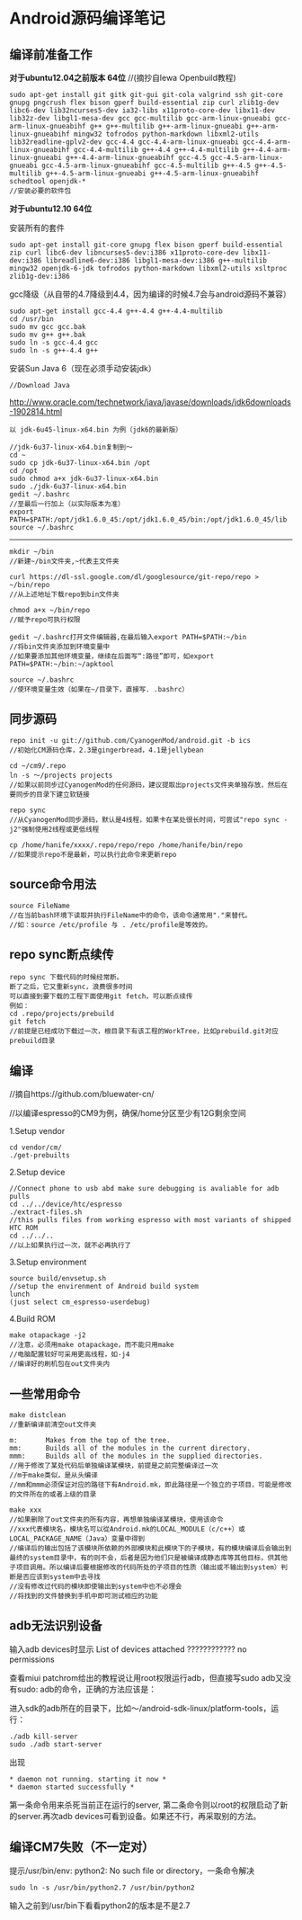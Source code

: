 Android源码编译笔记
=================


编译前准备工作
------------
**对于ubuntu12.04之前版本 64位**
//(摘抄自lewa Openbuild教程)

	sudo apt-get install git gitk git-gui git-cola valgrind ssh git-core gnupg pngcrush flex bison gperf build-essential zip curl zlib1g-dev libc6-dev lib32ncurses5-dev ia32-libs x11proto-core-dev libx11-dev lib32z-dev libgl1-mesa-dev gcc gcc-multilib gcc-arm-linux-gnueabi gcc-arm-linux-gnueabihf g++ g++-multilib g++-arm-linux-gnueabi g++-arm-linux-gnueabihf mingw32 tofrodos python-markdown libxml2-utils lib32readline-gplv2-dev gcc-4.4 gcc-4.4-arm-linux-gnueabi gcc-4.4-arm-linux-gnueabihf gcc-4.4-multilib g++-4.4 g++-4.4-multilib g++-4.4-arm-linux-gnueabi g++-4.4-arm-linux-gnueabihf gcc-4.5 gcc-4.5-arm-linux-gnueabi gcc-4.5-arm-linux-gnueabihf gcc-4.5-multilib g++-4.5 g++-4.5-multilib g++-4.5-arm-linux-gnueabi g++-4.5-arm-linux-gnueabihf schedtool openjdk-*
	//安装必要的软件包
	
**对于ubuntu12.10 64位**

安装所有的套件

    sudo apt-get install git-core gnupg flex bison gperf build-essential zip curl libc6-dev libncurses5-dev:i386 x11proto-core-dev libx11-dev:i386 libreadline6-dev:i386 libgl1-mesa-dev:i386 g++-multilib mingw32 openjdk-6-jdk tofrodos python-markdown libxml2-utils xsltproc zlib1g-dev:i386
    
gcc降级（从自带的4.7降级到4.4，因为编译的时候4.7会与android源码不兼容）

    sudo apt-get install gcc-4.4 g++-4.4 g++-4.4-multilib
    cd /usr/bin
    sudo mv gcc gcc.bak
    sudo mv g++ g++.bak
    sudo ln -s gcc-4.4 gcc
    sudo ln -s g++-4.4 g++

安装Sun Java 6（现在必须手动安装jdk）

    //Download Java
http://www.oracle.com/technetwork/java/javase/downloads/jdk6downloads-1902814.html

    以 jdk-6u45-linux-x64.bin 为例（jdk6的最新版）
    
    //jdk-6u37-linux-x64.bin复制到～
    cd ~
    sudo cp jdk-6u37-linux-x64.bin /opt
    cd /opt
    sudo chmod a+x jdk-6u37-linux-x64.bin
    sudo ./jdk-6u37-linux-x64.bin
    gedit ~/.bashrc
    //至最后一行加上（以实际版本为准）
    export PATH=$PATH:/opt/jdk1.6.0_45:/opt/jdk1.6.0_45/bin:/opt/jdk1.6.0_45/lib
    source ~/.bashrc

---

	mkdir ~/bin
	//新建~/bin文件夹,~代表主文件夹

	curl https://dl-ssl.google.com/dl/googlesource/git-repo/repo > ~/bin/repo
	//从上述地址下载repo到bin文件夹

	chmod a+x ~/bin/repo
	//赋予repo可执行权限

	gedit ~/.bashrc打开文件编辑器,在最后输入export PATH=$PATH:~/bin
	//将bin文件夹添加到环境变量中
	//如果要添加其他环境变量，继续在后面写“:路径”即可，如export PATH=$PATH:~/bin:~/apktool

	source ~/.bashrc
	//使环境变量生效（如果在~/目录下，直接写. .bashrc）


同步源码
-------
	repo init -u git://github.com/CyanogenMod/android.git -b ics
	//初始化CM源码仓库，2.3是gingerbread，4.1是jellybean

	cd ~/cm9/.repo
	ln -s ～/projects projects
	//如果以前同步过CyanogenMod的任何源码，建议提取出projects文件夹单独存放，然后在要同步的目录下建立软链接

	repo sync
	//从CyanogenMod同步源码，默认是4线程，如果卡在某处很长时间，可尝试"repo sync -j2"强制使用2线程或更低线程

	cp /home/hanife/xxxx/.repo/repo/repo /home/hanife/bin/repo
	//如果提示repo不是最新，可以执行此命令来更新repo

source命令用法
-------------
	source FileName
	//在当前bash环境下读取并执行FileName中的命令，该命令通常用"."来替代。
	//如：source /etc/profile 与 . /etc/profile是等效的。

repo sync断点续传
----------------
	repo sync 下载代码的时候经常断。
	断了之后，它又重新sync，浪费很多时间
	可以直接到要下载的工程下面使用git fetch，可以断点续传
	例如：
	cd .repo/projects/prebuild
	git fetch
	//前提是已经成功下载过一次，根目录下有该工程的WorkTree，比如prebuild.git对应prebuild目录


编译
----
//摘自https://github.com/bluewater-cn/

//以编译espresso的CM9为例，确保/home分区至少有12G剩余空间

1.Setup vendor

	cd vendor/cm/
	./get-prebuilts

2.Setup device

	//Connect phone to usb abd make sure debugging is avaliable for adb pulls
	cd ../../device/htc/espresso
	./extract-files.sh
	//this pulls files from working espresso with most variants of shipped HTC ROM
  	cd ../../..
	//以上如果执行过一次，就不必再执行了

3.Setup environment

	source build/envsetup.sh
	//setup the envirenment of Android build system
	lunch
	(just select cm_espresso-userdebug)

4.Build ROM

	make otapackage -j2
	//注意，必须用make otapackage，而不能只用make
	//电脑配置较好可采用更高线程，如-j4
	//编译好的刷机包在out文件夹内

一些常用命令
----------
	make distclean
	//重新编译前清空out文件夹

	m:       Makes from the top of the tree.
	mm:      Builds all of the modules in the current directory.
	mmm:     Builds all of the modules in the supplied directories.
	//用于修改了某处代码后单独编译某模块，前提是之前完整编译过一次
	//m于make类似，是从头编译
	//mm和mmm必须保证对应的路径下有Android.mk，即此路径是一个独立的子项目，可能是修改的文件所在的或者上级的目录
	
	make xxx
	//如果删除了out文件夹的所有内容，再想单独编译某模块，使用该命令
	//xxx代表模块名，模块名可以從Android.mk的LOCAL_MODULE（c/c++）或LOCAL_PACKAGE_NAME（Java）变量中得到
	//编译后的输出包括了该模块所依赖的外部模块和此模块下的子模块，有的模块编译后会输出到最终的system目录中，有的则不会，后者是因为他们只是被编译成静态库等其他目标，供其他子项目调用。所以编译后要根据修改的代码所处的子项目的性质（输出或不输出到system）判断是否应该到system中去寻找
	//没有修改过代码的模块即使输出到system中也不必理会
	//将找到的文件替换到手机中即可测试相应的功能


adb无法识别设备
-------------
输入adb devices时显示
List of devices attached 
???????????? no permissions

查看miui patchrom给出的教程说让用root权限运行adb，但直接写sudo adb又没有sudo: adb的命令，正确的方法应该是：

进入sdk的adb所在的目录下，比如～/android-sdk-linux/platform-tools，运行：

	./adb kill-server
	sudo ./adb start-server
出现

	* daemon not running. starting it now *
	* daemon started successfully *
第一条命令用来杀死当前正在运行的server, 第二条命令则以root的权限启动了新的server.再次adb devices可看到设备。如果还不行，再采取别的方法。

编译CM7失败（不一定对）
-------------
提示/usr/bin/env: python2: No such file or directory，一条命令解决

	sudo ln -s /usr/bin/python2.7 /usr/bin/python2
输入之前到/usr/bin下看看python2的版本是不是2.7